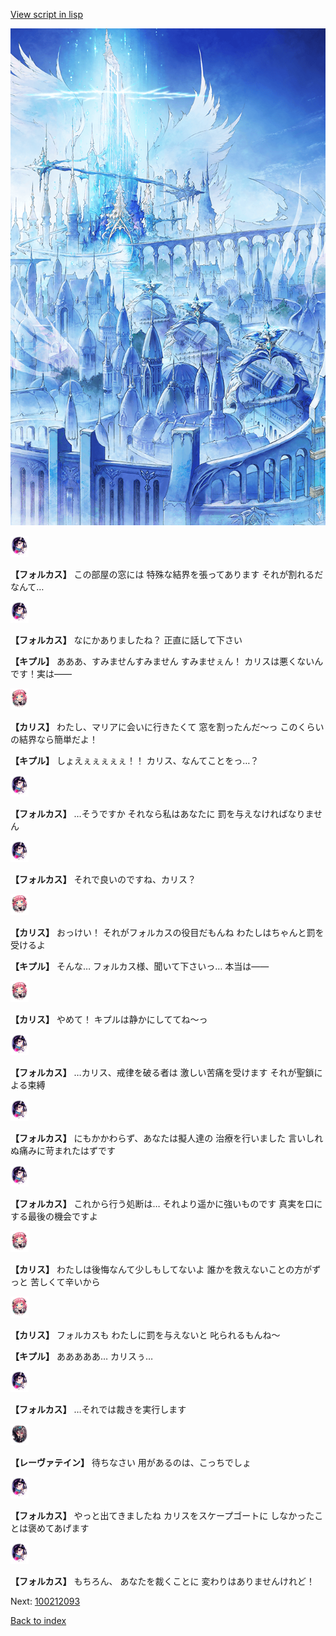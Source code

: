 [View script in lisp](../scripts/100212091.txt)

![angel_world.png](../images/backgrounds/angel_world.png)

<img src="../images/units/3301811.png" alt="3301811.png" height="34"/>

**【フォルカス】**
この部屋の窓には
特殊な結界を張ってあります
それが割れるだなんて…

<img src="../images/units/3301811.png" alt="3301811.png" height="34"/>

**【フォルカス】**
なにかありましたね？
正直に話して下さい

**【キプル】**
あああ、すみませんすみません
すみませぇん！
カリスは悪くないんです！実は――

<img src="../images/units/3602511.png" alt="3602511.png" height="34"/>

**【カリス】**
わたし、マリアに会いに行きたくて
窓を割ったんだ～っ
このくらいの結界なら簡単だよ！

**【キプル】**
しょえぇぇぇぇぇ！！
カリス、なんてことをっ…？

<img src="../images/units/3301811.png" alt="3301811.png" height="34"/>

**【フォルカス】**
…そうですか
それなら私はあなたに
罰を与えなければなりません

<img src="../images/units/3301811.png" alt="3301811.png" height="34"/>

**【フォルカス】**
それで良いのですね、カリス？

<img src="../images/units/3602511.png" alt="3602511.png" height="34"/>

**【カリス】**
おっけい！
それがフォルカスの役目だもんね
わたしはちゃんと罰を受けるよ

**【キプル】**
そんな…
フォルカス様、聞いて下さいっ…
本当は――

<img src="../images/units/3602511.png" alt="3602511.png" height="34"/>

**【カリス】**
やめて！
キプルは静かにしててね～っ

<img src="../images/units/3301811.png" alt="3301811.png" height="34"/>

**【フォルカス】**
…カリス、戒律を破る者は
激しい苦痛を受けます
それが聖鎖による束縛

<img src="../images/units/3301811.png" alt="3301811.png" height="34"/>

**【フォルカス】**
にもかかわらず、あなたは擬人達の
治療を行いました
言いしれぬ痛みに苛まれたはずです

<img src="../images/units/3301811.png" alt="3301811.png" height="34"/>

**【フォルカス】**
これから行う処断は…
それより遥かに強いものです
真実を口にする最後の機会ですよ

<img src="../images/units/3602511.png" alt="3602511.png" height="34"/>

**【カリス】**
わたしは後悔なんて少しもしてないよ
誰かを救えないことの方がずっと
苦しくて辛いから

<img src="../images/units/3602511.png" alt="3602511.png" height="34"/>

**【カリス】**
フォルカスも
わたしに罰を与えないと
叱られるもんね～

**【キプル】**
あああああ…
カリスぅ…

<img src="../images/units/3301811.png" alt="3301811.png" height="34"/>

**【フォルカス】**
…それでは裁きを実行します

<img src="../images/units/3100211.png" alt="3100211.png" height="34"/>

**【レーヴァテイン】**
待ちなさい
用があるのは、こっちでしょ

<img src="../images/units/3301811.png" alt="3301811.png" height="34"/>

**【フォルカス】**
やっと出てきましたね
カリスをスケープゴートに
しなかったことは褒めてあげます

<img src="../images/units/3301811.png" alt="3301811.png" height="34"/>

**【フォルカス】**
もちろん、
あなたを裁くことに
変わりはありませんけれど！

Next: [100212093](100212093.md)

[Back to index](index.md)
